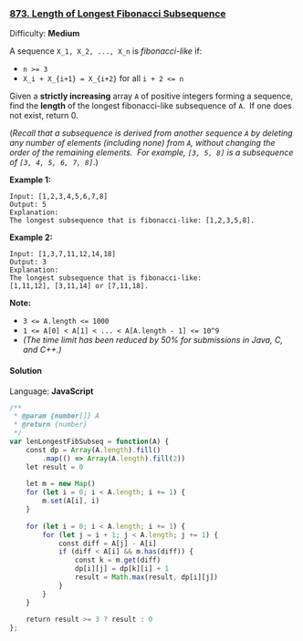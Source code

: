 ### [873\. Length of Longest Fibonacci Subsequence](https://leetcode.com/problems/length-of-longest-fibonacci-subsequence/)

Difficulty: **Medium**


A sequence `X_1, X_2, ..., X_n` is _fibonacci-like_ if:

*   `n >= 3`
*   `X_i + X_{i+1} = X_{i+2}` for all `i + 2 <= n`

Given a **strictly increasing** array `A` of positive integers forming a sequence, find the **length** of the longest fibonacci-like subsequence of `A`.  If one does not exist, return 0.

(_Recall that a subsequence is derived from another sequence `A` by deleting any number of elements (including none) from `A`, without changing the order of the remaining elements.  For example, `[3, 5, 8]` is a subsequence of `[3, 4, 5, 6, 7, 8]`._)

**Example 1:**

```
Input: [1,2,3,4,5,6,7,8]
Output: 5
Explanation:
The longest subsequence that is fibonacci-like: [1,2,3,5,8].
```

**Example 2:**

```
Input: [1,3,7,11,12,14,18]
Output: 3
Explanation:
The longest subsequence that is fibonacci-like:
[1,11,12], [3,11,14] or [7,11,18].
```

**Note:**

*   `3 <= A.length <= 1000`
*   `1 <= A[0] < A[1] < ... < A[A.length - 1] <= 10^9`
*   _(The time limit has been reduced by 50% for submissions in Java, C, and C++.)_


#### Solution

Language: **JavaScript**

```javascript
/**
 * @param {number[]} A
 * @return {number}
 */
var lenLongestFibSubseq = function(A) {
    const dp = Array(A.length).fill()
        .map(() => Array(A.length).fill(2))
    let result = 0
    
    let m = new Map()
    for (let i = 0; i < A.length; i += 1) {
        m.set(A[i], i)
    }
    
    for (let i = 0; i < A.length; i += 1) {
        for (let j = i + 1; j < A.length; j += 1) {
            const diff = A[j] - A[i]
            if (diff < A[i] && m.has(diff)) {
                const k = m.get(diff)
                dp[i][j] = dp[k][i] + 1
                result = Math.max(result, dp[i][j])
            }
        }
    }
    
    return result >= 3 ? result : 0
};
```